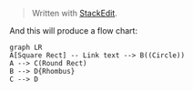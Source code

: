 


> Written with [StackEdit](https://stackedit.io/).

And this will produce a flow chart:

```mermaid
graph LR
A[Square Rect] -- Link text --> B((Circle))
A --> C(Round Rect)
B --> D{Rhombus}
C --> D
```


<!--stackedit_data:
eyJoaXN0b3J5IjpbLTUwMjE0ODQ5Nl19
-->